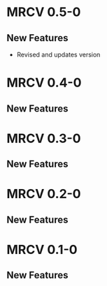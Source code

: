 # MRCV 0.5-0
## New Features 

* Revised and updates version


# MRCV 0.4-0
## New Features 

# MRCV 0.3-0
## New Features 

# MRCV 0.2-0
## New Features 

# MRCV 0.1-0
## New Features 
